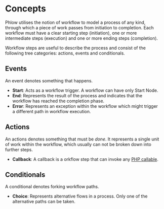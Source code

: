 # Concepts
Phlow utilises the notion of workflow to model a process of any kind, through which a piece of work passes from initiation to completion. Each workflow must have a clear starting step (initiation), one or more intermediate steps (execution) and one or more ending steps (completion).

Workflow steps are useful to describe the process and consist of the following tree categories: actions, events and conditionals.  

## Events
An event denotes something that happens. 

* **Start**: Acts as a workflow trigger. A workflow can have only Start Node.
* **End**: Represents the result of the process and indicates that the workflow has reached the completion phase.  
* **Error**: Represents an exception within the workflow which might trigger a different path in workflow execution.

## Actions
An actions denotes something that must be _done_. It represents a single unit of work within the workflow, which usually can not be broken down into further steps.

* **Callback**: A callback is a orkflow step that can invoke any [PHP callable](http://php.net/manual/en/language.types.callable.php).

## Conditionals
A conditional denotes forking workflow paths.

* **Choice**: Represents alternative flows in a process. Only one of the alternative paths can be taken.

